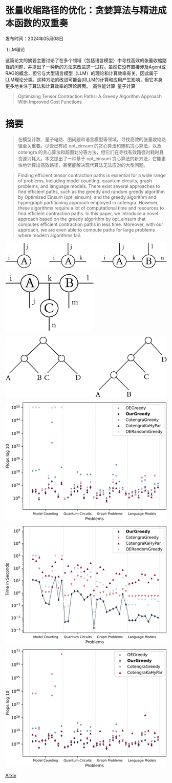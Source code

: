 # 张量收缩路径的优化：贪婪算法与精进成本函数的双重奏

发布时间：2024年05月08日

`LLM理论

这篇论文的摘要主要讨论了在多个领域（包括语言模型）中寻找高效的张量收缩路径的问题，并提出了一种新的方法来改进这一过程。虽然它没有直接涉及Agent或RAG的概念，但它与大型语言模型（LLM）的理论和计算效率有关，因此属于LLM理论分类。这种方法的改进可能会对LLM的计算和应用产生影响，但它本身更多地关注于算法和计算效率的理论层面。` `高性能计算` `量子计算`

> Optimizing Tensor Contraction Paths: A Greedy Algorithm Approach With Improved Cost Functions

# 摘要

> 在模型计数、量子电路、图问题和语言模型等领域，寻找高效的张量收缩路径至关重要。尽管已有如 opt_einsum 的贪心算法和随机贪心算法，以及 cotengra 的贪心算法和超图划分等方法，但它们在寻找有效路径时耗时且资源消耗大。本文提出了一种基于 opt_einsum 贪心算法的新方法，它能更快地计算出高效路径，甚至能解决现代算法无法应对的大型问题。

> Finding efficient tensor contraction paths is essential for a wide range of problems, including model counting, quantum circuits, graph problems, and language models. There exist several approaches to find efficient paths, such as the greedy and random greedy algorithm by Optimized Einsum (opt_einsum), and the greedy algorithm and hypergraph partitioning approach employed in cotengra. However, these algorithms require a lot of computational time and resources to find efficient contraction paths. In this paper, we introduce a novel approach based on the greedy algorithm by opt_einsum that computes efficient contraction paths in less time. Moreover, with our approach, we are even able to compute paths for large problems where modern algorithms fail.

![张量收缩路径的优化：贪婪算法与精进成本函数的双重奏](../../../paper_images/2405.09644/x1.png)

![张量收缩路径的优化：贪婪算法与精进成本函数的双重奏](../../../paper_images/2405.09644/x2.png)

![张量收缩路径的优化：贪婪算法与精进成本函数的双重奏](../../../paper_images/2405.09644/x3.png)

![张量收缩路径的优化：贪婪算法与精进成本函数的双重奏](../../../paper_images/2405.09644/x4.png)

![张量收缩路径的优化：贪婪算法与精进成本函数的双重奏](../../../paper_images/2405.09644/x5.png)

![张量收缩路径的优化：贪婪算法与精进成本函数的双重奏](../../../paper_images/2405.09644/x6.png)

[Arxiv](https://arxiv.org/abs/2405.09644)
